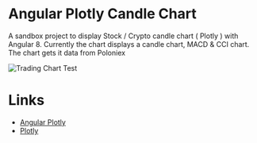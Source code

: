 # Angular Plotly Candle Chart

A sandbox project to display Stock / Crypto candle chart ( Plotly ) with Angular 8. Currently the chart displays a candle chart, MACD & CCI chart. The chart gets it data from Poloniex

![Trading Chart Test](https://github.com/laredoza/AngularPlotlyCandleChart/blob/master/trading-chart.png?raw=true)

# Links
- [Angular Plotly](https://github.com/plotly/angular-plotly.js/blob/master/README.md)
- [Plotly](https://plot.ly/javascript/)
